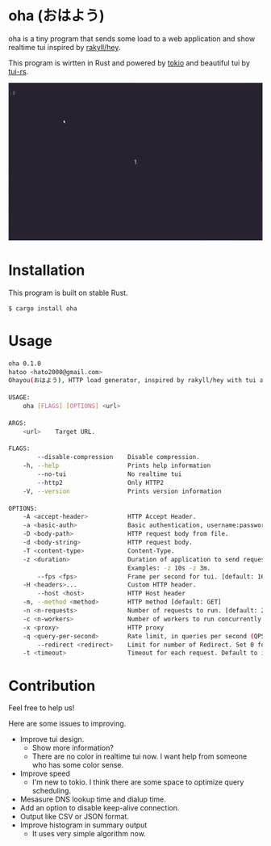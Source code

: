 
# oha (おはよう)

oha is a tiny program that sends some load to a web application and show realtime tui inspired by [rakyll/hey](https://github.com/rakyll/hey).

This program is wirtten in Rust and powered by [tokio](https://github.com/tokio-rs/tokio) and beautiful tui by [tui-rs](https://github.com/fdehau/tui-rs).

![demo](demo.gif)

# Installation

This program is built on stable Rust.

```bash
$ cargo install oha
```

# Usage

```bash
oha 0.1.0
hatoo <hato2000@gmail.com>
Ohayou(おはよう), HTTP load generator, inspired by rakyll/hey with tui animation.

USAGE:
    oha [FLAGS] [OPTIONS] <url>

ARGS:
    <url>    Target URL.

FLAGS:
        --disable-compression    Disable compression.
    -h, --help                   Prints help information
        --no-tui                 No realtime tui
        --http2                  Only HTTP2
    -V, --version                Prints version information

OPTIONS:
    -A <accept-header>           HTTP Accept Header.
    -a <basic-auth>              Basic authentication, username:password
    -D <body-path>               HTTP request body from file.
    -d <body-string>             HTTP request body.
    -T <content-type>            Content-Type.
    -z <duration>                Duration of application to send requests. If duration is specified, n is ignored.
                                 Examples: -z 10s -z 3m.
        --fps <fps>              Frame per second for tui. [default: 16]
    -H <headers>...              Custom HTTP header.
        --host <host>            HTTP Host header
    -m, --method <method>        HTTP method [default: GET]
    -n <n-requests>              Number of requests to run. [default: 200]
    -c <n-workers>               Number of workers to run concurrently. [default: 50]
    -x <proxy>                   HTTP proxy
    -q <query-per-second>        Rate limit, in queries per second (QPS)
        --redirect <redirect>    Limit for number of Redirect. Set 0 for no redirection. [default: 10]
    -t <timeout>                 Timeout for each request. Default to infinite.
```

# Contribution

Feel free to help us!

Here are some issues to improving.

- Improve tui design.
  - Show more information?
  - There are no color in realtime tui now. I want help from someone who has some color sense.
- Improve speed
  - I'm new to tokio. I think there are some space to optimize query scheduling.
- Mesasure DNS lookup time and dialup time.
- Add an option to disable keep-alive connection.
- Output like CSV or JSON format.
- Improve histogram in summary output
  - It uses very simple algorithm now.